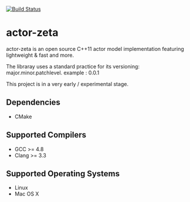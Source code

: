 [![Build Status](https://travis-ci.org/smart-cloud/actor-zeta.svg?branch=master)](https://travis-ci.org/smart-cloud/actor-zeta)

actor-zeta
========================

actor-zeta is an open source C++11 actor model implementation featuring lightweight & fast  and more.

The libraray uses a standard practice for its versioning: major.minor.patchlevel. example : 0.0.1

This project is in a very early / experimental stage.

## Dependencies

* CMake

## Supported Compilers

* GCC >= 4.8
* Clang >= 3.3

## Supported Operating Systems

* Linux
* Mac OS X
